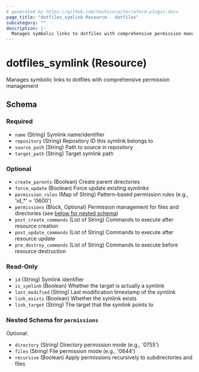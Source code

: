 ```yaml
---
# generated by https://github.com/hashicorp/terraform-plugin-docs
page_title: "dotfiles_symlink Resource - dotfiles"
subcategory: ""
description: |-
  Manages symbolic links to dotfiles with comprehensive permission management
---
```


# dotfiles_symlink (Resource)

Manages symbolic links to dotfiles with comprehensive permission management



<!-- schema generated by tfplugindocs -->
## Schema

### Required

- `name` (String) Symlink name/identifier
- `repository` (String) Repository ID this symlink belongs to
- `source_path` (String) Path to source in repository
- `target_path` (String) Target symlink path

### Optional

- `create_parents` (Boolean) Create parent directories
- `force_update` (Boolean) Force update existing symlinks
- `permission_rules` (Map of String) Pattern-based permission rules (e.g., 'id_*' = '0600')
- `permissions` (Block, Optional) Permission management for files and directories (see [below for nested schema](#nestedblock--permissions))
- `post_create_commands` (List of String) Commands to execute after resource creation
- `post_update_commands` (List of String) Commands to execute after resource update
- `pre_destroy_commands` (List of String) Commands to execute before resource destruction

### Read-Only

- `id` (String) Symlink identifier
- `is_symlink` (Boolean) Whether the target is actually a symlink
- `last_modified` (String) Last modification timestamp of the symlink
- `link_exists` (Boolean) Whether the symlink exists
- `link_target` (String) The target that the symlink points to

<a id="nestedblock--permissions"></a>
### Nested Schema for `permissions`

Optional:

- `directory` (String) Directory permission mode (e.g., '0755')
- `files` (String) File permission mode (e.g., '0644')
- `recursive` (Boolean) Apply permissions recursively to subdirectories and files
